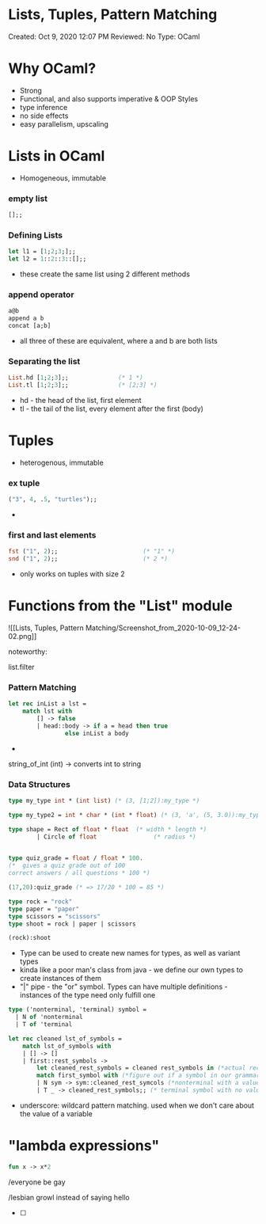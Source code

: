 # Lists, Tuples, Pattern Matching

Created: Oct 9, 2020 12:07 PM
Reviewed: No
Type: OCaml

# Why OCaml?

- Strong
- Functional, and also supports imperative & OOP Styles
- type inference
- no side effects
- easy parallelism, upscaling

# Lists in OCaml

- Homogeneous, immutable

### empty list

```ocaml
[];;
```

### Defining Lists

```ocaml
let l1 = [1;2;3;];;
let l2 = 1::2::3::[];;
```

- these create the same list using 2 different methods

### append operator

```ocaml
a@b
append a b
concat [a;b]
```

- all three of these are equivalent, where a and b are both lists

### Separating the list

```ocaml
List.hd [1;2;3];;              (* 1 *)
List.tl [1;2;3];;              (* [2;3] *)
```

- hd - the head of the list, first element
- tl - the tail of the list, every element after the first (body)

# Tuples

- heterogenous, immutable

### ex tuple

```ocaml
("3", 4, .5, "turtles");;
```

- 

### first and last elements

```ocaml
fst ("1", 2);;                        (* "1" *) 
snd ("1", 2);;                        (* 2 *)
```

- only works on tuples with size 2

# Functions from the "List" module

![[Lists, Tuples, Pattern Matching/Screenshot_from_2020-10-09_12-24-02.png]]

noteworthy:

list.filter

### Pattern Matching

```ocaml
let rec inList a lst = 
	match lst with
		[] -> false
		| head::body -> if a = head then true
				else inList a body
```

- 

string_of_int (int) → converts int to string

### Data Structures

```ocaml
type my_type int * (int list) (* (3, [1;2]):my_type *)

type my_type2 = int * char * (int * float) (* (3, 'a', (5, 3.0)):my_type2 *)

type shape = Rect of float * float  (* width * length *)
		| Circle of float                (* radius *)
	

type quiz_grade = float / float * 100.
(*  gives a quiz grade out of 100
correct answers / all questions * 100 *)

(17,20):quiz_grade (* => 17/20 * 100 = 85 *)

type rock = "rock"
type paper = "paper"
type scissors = "scissors"
type shoot = rock | paper | scissors

(rock):shoot
```

- Type can be used to create new names for types, as well as variant types
- kinda like a poor man's class from java - we define our own types to create instances of them
- "|" pipe - the "or" symbol. Types can have multiple definitions - instances of the type need only fulfill one

```ocaml
type ('nonterminal, 'terminal) symbol =
  | N of 'nonterminal
  | T of 'terminal

let rec cleaned lst_of_symbols = 
	match lst_of_symbols with
	| [] -> []
	| first::rest_symbols ->
		let cleaned_rest_symbols = cleaned rest_symbols in (*actual recursive call takes place here, returned as a list called cleaned_rest_symbols *)
		match first_symbol with (*figure out if a symbol in our grammar is okay *)
		| N sym -> sym::cleaned_rest_symcols (*nonterminal with a value of "sym" type => add it to the rest *)
		| T _ -> cleaned_rest_symbols;; (* terminal symbol with no value => don't add it to the rest *)
```

- underscore: wildcard pattern matching. used when we don't care about the value of a variable

# "lambda expressions"

```ocaml
fun x -> x*2
```

/everyone be gay

/lesbian growl instead of saying hello

- [ ]